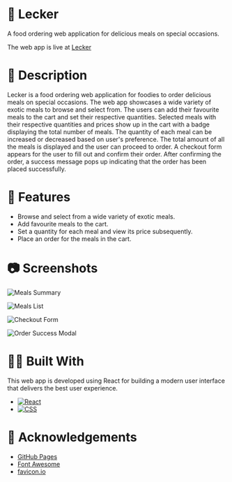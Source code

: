 # 🍱 Lecker 

A food ordering web application for delicious meals on special occasions.

The web app is live at [Lecker](https://abhithere.github.io/lecker/)

# 📃 Description

Lecker is a food ordering web application for foodies to order delicious meals on special occasions.
The web app showcases a wide variety of exotic meals to browse and select from.
The users can add their favourite meals to the cart and set their respective quantities.
Selected meals with their respective quantities and prices show up in the cart with a badge displaying the total number of meals.
The quantity of each meal can be increased or decreased based on user's preference.
The total amount of all the meals is displayed and the user can proceed to order.
A checkout form appears for the user to fill out and confirm their order.
After confirming the order, a success message pops up indicating that the order has been placed successfully.

# 🎯 Features

* Browse and select from a wide variety of exotic meals.
* Add favourite meals to the cart.
* Set a quantity for each meal and view its price subsequently.
* Place an order for the meals in the cart.

# 📷 Screenshots

![Meals Summary](https://user-images.githubusercontent.com/74660692/203372806-c1ec987a-ad8b-413b-85d1-3edbfbfa6bd9.png)


![Meals List](https://user-images.githubusercontent.com/74660692/203372863-608cfe77-8bd5-4d03-bd16-77aa815c205c.png)


![Checkout Form](https://user-images.githubusercontent.com/74660692/203372968-53f44d7f-8f06-4fbf-9ab1-a3e9a326177a.png)


![Order Success Modal](https://user-images.githubusercontent.com/74660692/203373014-ad5f9062-85bb-48db-b9bf-567bfb369bbc.png)

# 👨‍💻 Built With

This web app is developed using React for building a modern user interface that delivers the best user experience.

* [![React][react-shield]][react-url]
* [![CSS][css-shield]][css-url]

# 📝 Acknowledgements

* [GitHub Pages](https://pages.github.com)
* [Font Awesome](https://fontawesome.com)
* [favicon.io](https://favicon.io/)

<!-- REFERENCE VARIABLES -->
[react-shield]: https://img.shields.io/badge/react-%2320232a.svg?style=for-the-badge&logo=react&logoColor=%2361DAFB
[react-url]: https://reactjs.org/
[css-shield]: https://img.shields.io/badge/css3-%231572B6.svg?style=for-the-badge&logo=css3&logoColor=white
[css-url]: https://www.w3.org/Style/CSS/Overview.en.html
